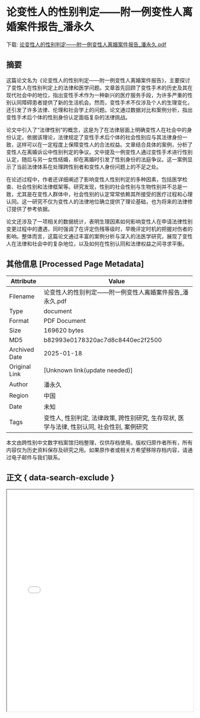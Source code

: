 # 论变性人的性别判定——附一例变性人离婚案件报告_潘永久

<!-- tcd_download_link -->
下载: [论变性人的性别判定——附一例变性人离婚案件报告_潘永久.pdf](论变性人的性别判定——附一例变性人离婚案件报告_潘永久.pdf)
<!-- tcd_download_link_end -->

## 摘要

<!-- tcd_abstract -->
这篇论文名为《论变性人的性别判定——附一例变性人离婚案件报告》，主要探讨了变性人在性别判定上的法律和医学问题。文章首先回顾了变性手术的历史及其在现代社会中的地位，指出变性手术作为一种新兴的医疗服务手段，为许多严重的性别认同障碍患者提供了新的生活机会。然而，变性手术不仅涉及个人的生理变化，还引发了许多法律、伦理和社会学上的问题。论文通过数据对比和案例分析，指出变性手术后个体的性别身份认定面临复杂的法律挑战。  

论文中引入了“法律性别”的概念，这是为了在法律层面上明确变性人在社会中的身份认定。依据该理论，法律规定了变性手术后个体的社会性别应与其法律身份一致，这样可以在一定程度上保障变性人的合法权益。文章结合具体的案例，分析了变性人在离婚诉讼中性别判定的争议。文中提及一例变性人通过变性手术进行性别认定，随后与另一女性结婚，却在离婚时引发了性别身份的法庭争议。这一案例显示了当前法律体系在处理跨性别者和变性人身份问题上的不足之处。  

在论述过程中，作者还详细阐述了影响变性人性别判定的多种因素，包括医学检查、社会性别和法律框架等。研究发现，性别的社会性别与生物性别并不总是一致，尤其是在变性人群体中，社会性别的认定常常依赖其所接受的医疗过程和心理认同。这一研究不仅为变性人的法律地位确立提供了理论基础，也为将来的法律修订提供了参考依据。  

论文还涉及了一项相关的数据统计，表明生理因素如何影响变性人在申请法律性别变更过程中的遭遇，同时强调了在评定伤残等级时，早晚评定时机的把握对伤者的影响。整体而言，这篇论文通过丰富的案例分析与深入的法医学研究，展现了变性人在法律和社会中的复杂地位，以及如何在性别认同和法律权益之间寻求平衡。

<!-- tcd_abstract_end -->

## 其他信息 [Processed Page Metadata]

| Attribute       | Value                                  |
|-----------------|----------------------------------------|
| Filename        | 论变性人的性别判定——附一例变性人离婚案件报告_潘永久.pdf                             |
| Type            | document                                 |
| Format          | PDF Document                               |
| Size            | 169620 bytes                           |
| MD5             | b82993e0178320ac7d8c8440ec2f2500                                  |
| Archived Date   | 2025-01-18                             |
| Original Link   | [Unknown link(update needed)]                         |
| Author          | 潘永久                               |
| Region          | 中国                               |
| Date            | 未知                                 |
| Tags            | 变性人, 性别判定, 法律政策, 跨性别研究, 生存现状, 医学与法律, 性别认同, 社会性别, 案例研究                                 |

本文由跨性别中文数字档案馆归档整理，仅供存档使用。版权归原作者所有，所有内容仅为历史资料保存及研究之用。如果原作者或相关方希望移除存档内容，请通过电子邮件与我们联系。

## 正文 { data-search-exclude }

<!-- tcd_main_text -->
<iframe src="../论变性人的性别判定——附一例变性人离婚案件报告_潘永久.pdf" width="100%" height="600px">
    <p>无法显示PDF，请下载查看。</p>
</iframe>
<!-- tcd_main_text_end -->

